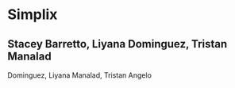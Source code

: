 # Simplix
## Stacey Barretto, Liyana Dominguez, Tristan Manalad
Dominguez, Liyana
Manalad, Tristan Angelo
